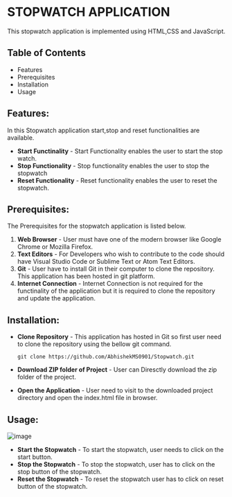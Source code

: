 # STOPWATCH APPLICATION
  This stopwatch application is implemented using HTML,CSS and JavaScript.

## Table of Contents
- Features
- Prerequisites
- Installation
- Usage

 ## Features:
   In this Stopwatch application start,stop and reset functionalities are available.
   * **Start Functinality** - Start Functionality enables the user to start the stop watch.
   * **Stop Functionality** - Stop functionality enables the user to stop the stopwatch
   * **Reset Functionality** - Reset functionality enables the user to reset the stopwatch.
## Prerequisites:
   The Prerequisites for the stopwatch application is listed below.

   1. **Web Browser** - User must have one of the modern browser like Google Chrome or Mozilla Firefox.
   1. **Text Editors** - For Developers who wish to contribute to the code should have Visual Studio Code or Sublime Text or Atom Text Editors.
   1. **Git** - User have to install Git in their computer to clone the repository. This application has been hosted in git platform. 
   1. **Internet Connection** - Internet Connection is not required for the functinality of the application but it is required to clone the repository and update the application.

   ## Installation:
- **Clone Repository** - This application has hosted in Git so first user need to clone the repository using the bellow git command.
  
      git clone https://github.com/AbhishekMS0901/Stopwatch.git

- **Download ZIP folder of Project** - User can Diresctly download the zip folder of the project.

- **Open the Application** - User need to visit to the downloaded project directory and open the index.html file in browser.

## Usage:
   ![image](https://github.com/AbhishekMS0901/Stopwatch/assets/57981785/68b83014-7c62-4541-931a-baa20550b57e)

   - **Start the Stopwatch** - To start the stopwatch, user needs to click on the start button.
   - **Stop the Stopwatch** - To stop the stopwatch, user has to click on the stop button of the stopwatch.
   - **Reset the Stopwatch** - To reset the stopwatch user has to click on reset button of the stopwatch. 



     


   

      
